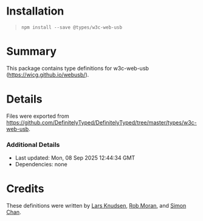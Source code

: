 # Installation
> `npm install --save @types/w3c-web-usb`

# Summary
This package contains type definitions for w3c-web-usb (https://wicg.github.io/webusb/).

# Details
Files were exported from https://github.com/DefinitelyTyped/DefinitelyTyped/tree/master/types/w3c-web-usb.

### Additional Details
 * Last updated: Mon, 08 Sep 2025 12:44:34 GMT
 * Dependencies: none

# Credits
These definitions were written by [Lars Knudsen](https://github.com/larsgk), [Rob Moran](https://github.com/thegecko), and [Simon Chan](https://github.com/yume-chan).
